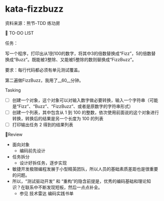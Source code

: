 # kata-fizzbuzz
资料来源：熊节-TDD 练功房

📌 TO-DO LIST

任务：

写一个程序，打印出从1到100的数字，将其中3的倍数替换成“Fizz”，5的倍数替换成“Buzz”。既能被3整除、又能被5整除的数则替换成“FizzBuzz”。

要求：每行代码都必须有单元测试覆盖。



第二遍做FizzBuzz，我用了__60__分钟。

 

Tasking

- [ ] 创建一个对象，这个对象可以对输入数字做必要转换，输入一个字符串（可能是“Fizz”、“Buzz”、“FizzBuzz”、或者是原数字的字符串形式）
- [ ] 创建一个列表，其中包含从 1 到 100 的整数，依次使用前面说的这个对象进行转换，转换后的结果是另一个长度为 100 的列表
- [ ] 打印输出任务 2 得到的结果列表

📝Review

- 面向对象
  - 编码前先设计
- 任务拆分
  - 设计好拆任务，逐步实现
- 敏捷开发极限编程发展于小型精英团队，所以人员的基础素质差距也是很重要的问题。
- 所以，“测试驱动开发” 和 “重构”的隐含前提是，优秀的编码基础和理论知识？在联系中不断发现短板，然后一点点补全。
  - 参见 技术雷达 编码实践书单
